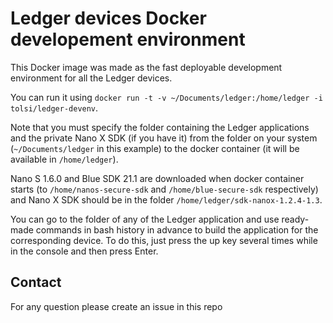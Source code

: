 # Ledger devices Docker developement environment

This Docker image was made as the fast deployable development environment for all the Ledger devices.

You can run it using `docker run -t -v ~/Documents/ledger:/home/ledger -i tolsi/ledger-devenv`.

Note that you must specify the folder containing the Ledger applications and the private Nano X SDK (if you have it) from the folder on your system (`~/Documents/ledger` in this example) to the docker container (it will be available in `/home/ledger`).

Nano S 1.6.0 and Blue SDK 21.1 are downloaded when docker container starts (to `/home/nanos-secure-sdk` and `/home/blue-secure-sdk` respectively) and Nano X SDK should be in the folder `/home/ledger/sdk-nanox-1.2.4-1.3`.

You can go to the folder of any of the Ledger application and use ready-made commands in bash history in advance to build the application for the corresponding device. To do this, just press the up key several times while in the console and then press Enter.

## Contact 

For any question please create an issue in this repo

